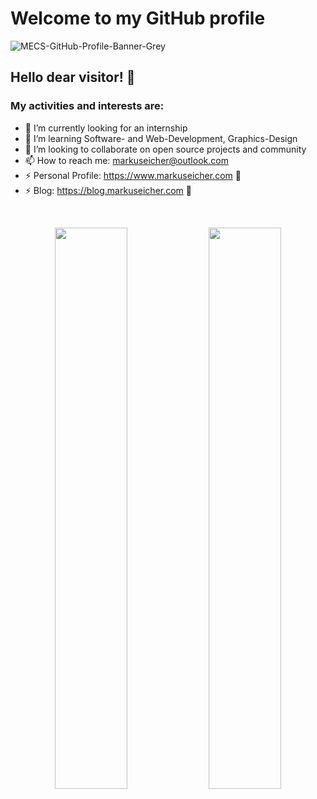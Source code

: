 # Welcome to my GitHub profile
![MECS-GitHub-Profile-Banner-Grey](https://user-images.githubusercontent.com/83175378/204786182-ad69b9db-7fa7-4805-aefc-9ccc4793fb7f.png)
## Hello dear visitor! 👋



### My activities and interests are:


- 🔭 I’m currently looking for an internship
- 🌱 I’m learning Software- and Web-Development, Graphics-Design
- 👯 I’m looking to collaborate on open source projects and community
- 📫 How to reach me: markuseicher@outlook.com
- ⚡ Personal Profile: https://www.markuseicher.com 👋
- ⚡ Blog: https://blog.markuseicher.com 👋
</br>

<p align="center">
    <img width="48%" src="https://github-readme-stats.vercel.app/api?username=markuseicher&show_icons=true&count_private=true&theme=merko" />
    <img width="48%" src="https://github-readme-streak-stats.herokuapp.com/?user=markuseicher&theme=merko" />
</p>

